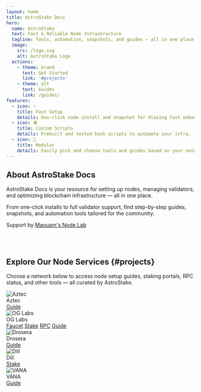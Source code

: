 ```yaml
---
layout: home
title: AstroStake Docs
hero:
  name: AstroStake
  text: Fast & Reliable Node Infrastructure
  tagline: Tools, automation, snapshots, and guides — all in one place.
  image:
    src: /logo.svg
    alt: AstroStake Logo
  actions:
    - theme: brand
      text: Get Started
      link: '#projects'
    - theme: alt
      text: Guides
      link: /guides/
features:
  - icon: ⚡️
    title: Fast Setup
    details: One-click node install and snapshot for blazing fast onboarding.
  - icon: 🛠️
    title: Custom Scripts
    details: Prebuilt and tested bash scripts to automate your infra.
  - icon: 🧩
    title: Modular
    details: Easily pick and choose tools and guides based on your network.
---
```


## About AstroStake Docs

AstroStake Docs is your resource for setting up nodes, managing validators, and optimizing blockchain infrastructure — all in one place.

From one-click installs to full validator support, find step-by-step guides, snapshots, and automation tools tailored for the community.

Support by [Maouam's Node Lab](https://maouam.nodelab.my.id/)


<br><br>

<!-- You can add additional markdown content here if needed -->

## Explore Our Node Services {#projects}

Choose a network below to access node setup guides, staking portals, RPC status, and other tools — all curated by AstroStake.

<div class="project-cards">

  <div class="project-item">
    <div class="project-header">
      <img src="/logos/aztec.png" alt="Aztec" />
      <div class="project-title">Aztec</div>
    </div>
    <div class="project-buttons">
      <a href="/aztec/" class="action-btn">Guide</a>
    </div>
  </div>

  <div class="project-item">
    <div class="project-header">
      <img src="/logos/0g.png" alt="OG Labs" />
      <div class="project-title">OG Labs</div>
    </div>
    <div class="project-buttons">
      <a href="https://astrostake.xyz/0g-faucet/" target="_blank" class="action-btn">Faucet</a>
      <a href="https://0g.exploreme.pro/validators/0gvaloper1aax7fz4d904m0ul3e9v3lfq7cdzzw3ka8qk3mr?action=Delegate" target="_blank" class="action-btn">Stake</a>
      <a href="https://astrostake.xyz/0g-status" target="_blank" class="action-btn">RPC</a>
      <a href="/0g-labs/" class="action-btn">Guide</a>
    </div>
  </div>

  <div class="project-item">
    <div class="project-header">
      <img src="/logos/drosera.png" alt="Drosera" />
      <div class="project-title">Drosera</div>
    </div>
    <div class="project-buttons">
      <a href="/drosera/" class="action-btn">Guide</a>
    </div>
  </div>

  <div class="project-item">
    <div class="project-header">
      <img src="/logos/dill.png" alt="Dill" />
      <div class="project-title">Dill</div>
    </div>
    <div class="project-buttons">
      <a href="https://staker.dill.xyz/management/detail?address=0x5F15AcdeD2FF4E8d40820E3a1d2fb56106E487cf" target="_blank" class="action-btn">Stake</a>
    </div>
  </div>

  <div class="project-item">
    <div class="project-header">
      <img src="/logos/vana.png" alt="VANA" />
      <div class="project-title">VANA</div>
    </div>
    <div class="project-buttons">
      <a href="/vana/dlp" class="action-btn">Guide</a>
    </div>
  </div>
</div>
